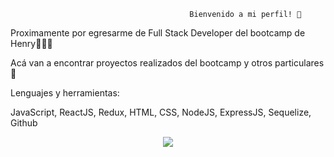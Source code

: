                                             Bienvenido a mi perfil! 👋
                                            
                                            
Proximamente por egresarme de Full Stack Developer del bootcamp de Henry👩🏻‍💻

Acá van a encontrar proyectos realizados del bootcamp y otros particulares 👀

Lenguajes y herramientas:

JavaScript, ReactJS, Redux, HTML, CSS, NodeJS, ExpressJS, Sequelize, Github


<p align="center">
  <a href="https://skillicons.dev">
    <img src="https://skillicons.dev/icons?i=git,kubernetes,docker,c,vim" />
  </a>
</p>
